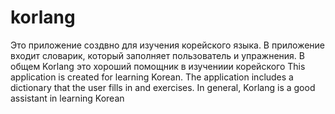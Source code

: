 # korlang
Это приложение создвно для изучения корейского языка. В приложение входит словарик, который заполняет пользователь и упражнения.  В общем Korlang это хороший помощник в изучениии корейского  This application is created for learning Korean. The application includes a dictionary that the user fills in and exercises.  In general, Korlang is a good assistant in learning Korean
